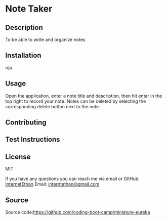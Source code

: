 # Note Taker

## Description
To be able to write and organize notes

## Installation
n/a

## Usage
Open the application, enter a note title and description, then hit enter in the top right to record your note. Notes can be deleted by selecting the corresponding delete button next to the note.

## Contributing


## Test Instructions


## License
MIT


If you have any questions you can reach me via email or GitHub:
[InternetEthan](https://github.com/InternetEthan)
Email: interntethan@gmail.com

## Source
Source code:https://github.com/coding-boot-camp/miniature-eureka